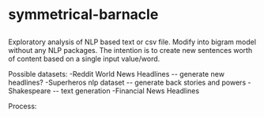 # symmetrical-barnacle

##

Exploratory analysis of NLP based text or csv file. Modify into bigram model without any NLP packages. The intention is to create new sentences worth of content based on a single input value/word.

Possible datasets:
-Reddit World News Headlines -- generate new headlines?
-Superheros nlp dataset -- generate back stories and powers
-Shakespeare -- text generation
-Financial News Headlines 

Process:


